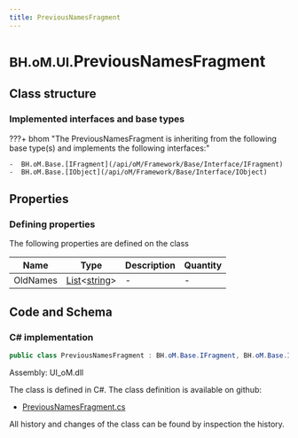 ```yaml
---
title: PreviousNamesFragment
---
```


# <small>BH.oM.UI.</small>**PreviousNamesFragment**



## Class structure

### Implemented interfaces and base types

???+ bhom "The PreviousNamesFragment is inheriting from the following base type(s) and implements the following interfaces:"

    -  BH.oM.Base.[IFragment](/api/oM/Framework/Base/Interface/IFragment)
    -  BH.oM.Base.[IObject](/api/oM/Framework/Base/Interface/IObject)


## Properties



### Defining properties

The following properties are defined on the class

| Name             | Type             | Description      | Quantity         |
|------------------|------------------|------------------|------------------|
| OldNames | [List](https://learn.microsoft.com/en-us/dotnet/api/System.Collections.Generic.List-1?view=netstandard-2.0)&lt;[string](https://learn.microsoft.com/en-us/dotnet/api/System.String?view=netstandard-2.0)&gt; | - | - |


## Code and Schema

### C# implementation

``` C# title="C#"
public class PreviousNamesFragment : BH.oM.Base.IFragment, BH.oM.Base.IObject
```

Assembly: UI_oM.dll

The class is defined in C#. The class definition is available on github:

- [PreviousNamesFragment.cs](https://github.com/BHoM/BHoM_UI/blob/develop/UI_oM/PreviousNamesFragment.cs)

All history and changes of the class can be found by inspection the history.
